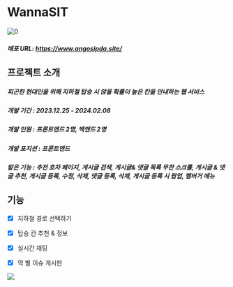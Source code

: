 # WannaSIT


![0](https://github.com/ohjmi/WannaSIT/assets/114122230/bc9ccf47-a872-4b85-8b6f-24aa8e71a925)



##### 배포 URL: https://www.angosipda.site/



## 프로젝트 소개

##### 피곤한 현대인을 위해 지하철 탑승 시 앉을 확률이 높은 칸을 안내하는 웹 서비스

##### 개발 기간 : 2023.12.25 - 2024.02.08

##### 개발 인원 : 프론트엔드 2명, 백엔드 2명

##### 개발 포지션 : 프론트엔드

##### 맡은 기능 : 추천 호차 페이지, 게시글 검색, 게시글& 댓글 목록 무한 스크롤, 게시글 & 댓글 추천, 게시글 등록, 수정, 삭제, 댓글 등록, 삭제, 게시글 등록 시 팝업, 햄버거 메뉴



## 기능
- [x] 지하철 경로 선택하기
- [x] 탑승 칸 추천 & 정보
- [x] 실시간 채팅
- [x] 역 별 이슈 게시판



<img src="https://img.shields.io/badge/React-61DAFB?style=for-the-badge&logo=React&logoColor=black">
